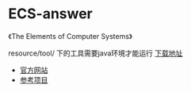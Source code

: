 # ECS-answer
《The Elements of Computer Systems》

resource/tool/ 下的工具需要java环境才能运行 [下载地址](https://www.java.com/download/ie_manual.jsp)
* [官方网站](https://www.nand2tetris.org/)
* [参考项目](https://github.com/woai3c/nand2tetris)
